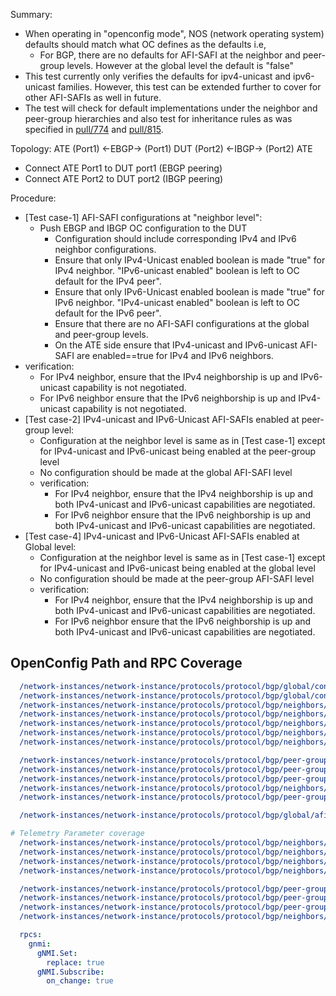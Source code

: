 Summary:

- When operating in "openconfig mode", NOS (network operating system) defaults should match what OC defines as the defaults i.e,
  - For BGP, there are no defaults for AFI-SAFI at the neighbor and peer-group levels. However at the global level the default is "false"
- This test currently only verifies the defaults for ipv4-unicast and ipv6-unicast families. However, this test can be extended further to cover for other
    AFI-SAFIs as well in future.
- The test will check for default implementations under the neighbor and peer-group hierarchies and also test for inheritance rules as was specified in [pull/774](https://github.com/openconfig/public/pull/774) and [pull/815](https://github.com/openconfig/public/pull/815).

Topology:
ATE (Port1) <-EBGP-> (Port1) DUT (Port2) <-IBGP-> (Port2) ATE

- Connect ATE Port1 to DUT port1 (EBGP peering)
- Connect ATE Port2 to DUT port2 (IBGP peering)

Procedure:

- [Test case-1] AFI-SAFI configurations at "neighbor level":
  - Push EBGP and IBGP OC configuration to the DUT
    - Configuration should include corresponding IPv4 and IPv6 neighbor configurations.
    - Ensure that only IPv4-Unicast enabled boolean is made "true" for IPv4 neighbor. "IPv6-unicast enabled" boolean is left to OC default for the IPv4 peer".
    - Ensure that only IPv6-Unicast enabled boolean is made "true" for IPv6 neighbor. "IPv4-unicast enabled" boolean is left to OC default for the IPv6 peer".
    - Ensure that there are no AFI-SAFI configurations at the global and peer-group levels.
    - On the ATE side ensure that IPv4-unicast and IPv6-unicast AFI-SAFI are enabled==true for IPv4 and IPv6 neighbors.
- verification:
  - For IPv4 neighbor, ensure that the IPv4 neighborship is up and IPv6-unicast capability is not negotiated.
  - For IPv6 neighbor ensure that the IPv6 neighborship is up and IPv4-unicast capability is not negotiated.
- [Test case-2] IPv4-unicast and IPv6-Unicast AFI-SAFIs enabled at peer-group level:
  - Configuration at the neighbor level is same as in [Test case-1] except for IPv4-unicast and IPv6-unicast being enabled at the peer-group level
  - No configuration should be made at the global AFI-SAFI level
  - verification:
    - For IPv4 neighbor, ensure that the IPv4 neighborship is up and both IPv4-unicast and IPv6-unicast capabilities are negotiated.
    - For IPv6 neighbor ensure that the IPv6 neighborship is up and both IPv4-unicast and IPv6-unicast capabilities are negotiated.
- [Test case-4] IPv4-unicast and IPv6-Unicast AFI-SAFIs enabled at Global level:
  - Configuration at the neighbor level is same as in [Test case-1] except for IPv4-unicast and IPv6-unicast being enabled at the global level
  - No configuration should be made at the peer-group AFI-SAFI level
  - verification:
    - For IPv4 neighbor, ensure that the IPv4 neighborship is up and both IPv4-unicast and IPv6-unicast capabilities are negotiated.
    - For IPv6 neighbor ensure that the IPv6 neighborship is up and both IPv4-unicast and IPv6-unicast capabilities are negotiated.

## OpenConfig Path and RPC Coverage

```yaml
  /network-instances/network-instance/protocols/protocol/bgp/global/config/as:
  /network-instances/network-instance/protocols/protocol/bgp/global/config/router-id:
  /network-instances/network-instance/protocols/protocol/bgp/neighbors/neighbor/config/auth-password:
  /network-instances/network-instance/protocols/protocol/bgp/neighbors/neighbor/config/neighbor-address:
  /network-instances/network-instance/protocols/protocol/bgp/neighbors/neighbor/config/peer-as:
  /network-instances/network-instance/protocols/protocol/bgp/neighbors/neighbor/neighbor-address:
  /network-instances/network-instance/protocols/protocol/bgp/neighbors/neighbor/afi-safis/afi-safi/config/enabled:

  /network-instances/network-instance/protocols/protocol/bgp/peer-groups/peer-group/config/auth-password:
  /network-instances/network-instance/protocols/protocol/bgp/peer-groups/peer-group/config/neighbor-address:
  /network-instances/network-instance/protocols/protocol/bgp/peer-groups/peer-group/config/peer-as:
  /network-instances/network-instance/protocols/protocol/bgp/neighbors/neighbor/config/peer-group/peer-group-name:
  /network-instances/network-instance/protocols/protocol/bgp/peer-groups/peer-group/afi-safis/afi-safi/config/enabled:

  /network-instances/network-instance/protocols/protocol/bgp/global/afi-safis/afi-safi/config/enabled:

# Telemetry Parameter coverage
  /network-instances/network-instance/protocols/protocol/bgp/neighbors/neighbor/state/peer-type:
  /network-instances/network-instance/protocols/protocol/bgp/neighbors/neighbor/state/peer-as:
  /network-instances/network-instance/protocols/protocol/bgp/neighbors/neighbor/state/session-state:
  /network-instances/network-instance/protocols/protocol/bgp/neighbors/neighbor/state/supported-capabilities:

  /network-instances/network-instance/protocols/protocol/bgp/peer-groups/peer-group/state/peer-type:
  /network-instances/network-instance/protocols/protocol/bgp/peer-groups/peer-group/state/peer-as:
  /network-instances/network-instance/protocols/protocol/bgp/peer-groups/peer-group/state/local-as:
  /network-instances/network-instance/protocols/protocol/bgp/neighbors/neighbor/state/peer-group:

  rpcs:
    gnmi:
      gNMI.Set:
        replace: true
      gNMI.Subscribe:
        on_change: true
```

